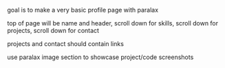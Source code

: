 goal is to make a very basic profile page with paralax

top of page will be name and header, scroll down for skills, scroll down for projects, scroll down for contact

projects and contact should contain links 

use paralax image section to showcase project/code screenshots

